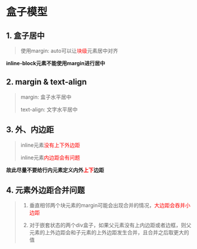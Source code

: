 # 盒子模型

## 1. 盒子居中

> 使用margin: auto可以让<font color="red">块级</font>元素居中对齐

**inline-block元素不能使用margin进行居中**

## 2. margin & text-align

> margin: 盒子水平居中
>
> text-align: 文字水平居中

## 3. 外、内边距

> inline元素<font color="red">没有上下外边距</font>
>
> inline元素<font color="red">内边距会有问题</font>

**故此尽量不要给行内元素定义内外<font color="red">上下</font>边距**

## 4. 元素外边距合并问题

> 1. 垂直相邻两个块元素的margin可能会出现合并的情况，<font color="red">大边距会吞并小边距</font>
> 
> 2. 对于嵌套状态的两个div盒子，如果父元素没有上内边距或者边框，则父元素的上外边距会和子元素的上外边距发生合并，且合并之后取更大的值